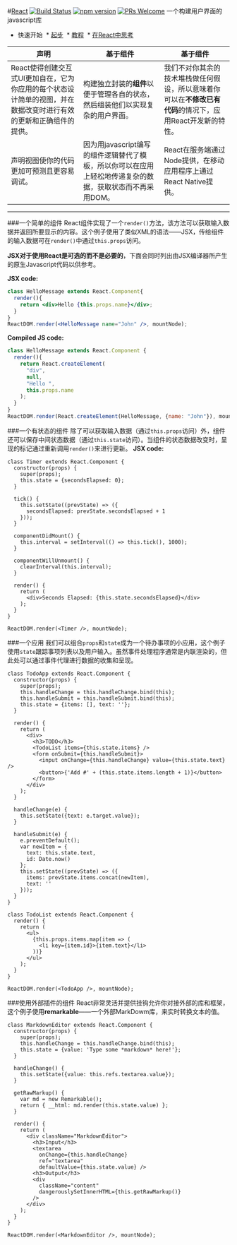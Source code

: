#[React](https://facebook.github.io/react/)  [![Build Status](https://img.shields.io/travis/facebook/react/master.svg?style=flat)](https://travis-ci.org/facebook/react) [![npm version](https://img.shields.io/npm/v/react.svg?style=flat)](https://www.npmjs.com/package/react) [![PRs Welcome](https://img.shields.io/badge/PRs-welcome-brightgreen.svg)](CONTRIBUTING.md#pull-requests)
一个构建用户界面的javascript库
* 快速开始
  * [起步](./docs/GettingStarted.md)
  * [教程](./docs/Tutorial.md)
  * [在React中思考](./docs/ThinkingInReact.md)

|声明|基于组件|基于组件|
|-----|-------|-----|
|React使得创建交互式UI更加自在，它为你应用的每个状态设计简单的视图，并在数据改变时进行有效的更新和正确组件的提供。|  构建独立封装的**组件**以便于管理各自的状态，然后组装他们以实现复杂的用户界面。|  我们不对你其余的技术堆栈做任何假设，所以意味着你可以在**不修改已有代码**的情况下，应用React开发新的特性。
|声明视图使你的代码更加可预测且更容易调试。|  因为用javascript编写的组件逻辑替代了模板，所以你可以在应用上轻松地传递复杂的数据，获取状态而不再采用DOM。|  React在服务端通过Node提供，在移动应用程序上通过React Native提供。
***

###一个简单的组件
React组件实现了一个`render()`方法，该方法可以获取输入数据并返回所要显示的内容。这个例子使用了类似XML的语法——JSX，传给组件的输入数据可在`render()`中通过`this.props`访问。

**JSX对于使用React是可选的而不是必要的**，下面会同时列出由JSX编译器所产生的原生Javascript代码以供参考。

**JSX code:**
```jsx
class HelloMessage extends React.Component{
  render(){
    return <div>Hello {this.props.name}</div>;
  }
}
ReactDOM.render(<HelloMessage name="John" />, mountNode);
```
**Compiled JS code:**
```js
class HelloMessage extends React.Component {
  render(){
    return React.createElement(
      "div",
      null,
      "Hello ",
      this.props.name
    );
  }
}
ReactDOM.render(React.createElement(HelloMessage, {name: "John"}), mountNode);
```
###一个有状态的组件
除了可以获取输入数据（通过`this.props`访问）外，组件还可以保存中间状态数据（通过`this.state`访问）。当组件的状态数据改变时，呈现的标记通过重新调用`render()`来进行更新。
**JSX code:**
```JSX
class Timer extends React.Component {
  constructor(props) {
    super(props);
    this.state = {secondsElapsed: 0};
  }

  tick() {
    this.setState((prevState) => ({
      secondsElapsed: prevState.secondsElapsed + 1
    }));
  }

  componentDidMount() {
    this.interval = setInterval(() => this.tick(), 1000);
  }

  componentWillUnmount() {
    clearInterval(this.interval);
  }

  render() {
    return (
      <div>Seconds Elapsed: {this.state.secondsElapsed}</div>
    );
  }
}

ReactDOM.render(<Timer />, mountNode);
```
###一个应用
我们可以组合`props`和`state`成为一个待办事项的小应用，这个例子使用`state`跟踪事项列表以及用户输入。虽然事件处理程序通常是内联渲染的，但此处可以通过事件代理进行数据的收集和呈现。
```JSX
class TodoApp extends React.Component {
  constructor(props) {
    super(props);
    this.handleChange = this.handleChange.bind(this);
    this.handleSubmit = this.handleSubmit.bind(this);
    this.state = {items: [], text: ''};
  }

  render() {
    return (
      <div>
        <h3>TODO</h3>
        <TodoList items={this.state.items} />
        <form onSubmit={this.handleSubmit}>
          <input onChange={this.handleChange} value={this.state.text} />
          <button>{'Add #' + (this.state.items.length + 1)}</button>
        </form>
      </div>
    );
  }

  handleChange(e) {
    this.setState({text: e.target.value});
  }

  handleSubmit(e) {
    e.preventDefault();
    var newItem = {
      text: this.state.text,
      id: Date.now()
    };
    this.setState((prevState) => ({
      items: prevState.items.concat(newItem),
      text: ''
    }));
  }
}

class TodoList extends React.Component {
  render() {
    return (
      <ul>
        {this.props.items.map(item => (
          <li key={item.id}>{item.text}</li>
        ))}
      </ul>
    );
  }
}

ReactDOM.render(<TodoApp />, mountNode);
```
###使用外部插件的组件
React非常灵活并提供挂钩允许你对接外部的库和框架，这个例子使用**remarkable**——一个外部MarkDowm库，来实时转换文本的值。
```JSX
class MarkdownEditor extends React.Component {
  constructor(props) {
    super(props);
    this.handleChange = this.handleChange.bind(this);
    this.state = {value: 'Type some *markdown* here!'};
  }

  handleChange() {
    this.setState({value: this.refs.textarea.value});
  }

  getRawMarkup() {
    var md = new Remarkable();
    return { __html: md.render(this.state.value) };
  }

  render() {
    return (
      <div className="MarkdownEditor">
        <h3>Input</h3>
        <textarea
          onChange={this.handleChange}
          ref="textarea"
          defaultValue={this.state.value} />
        <h3>Output</h3>
        <div
          className="content"
          dangerouslySetInnerHTML={this.getRawMarkup()}
        />
      </div>
    );
  }
}

ReactDOM.render(<MarkdownEditor />, mountNode);
```
